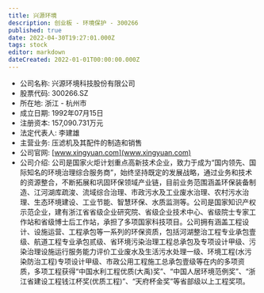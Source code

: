 ```yaml
---
title: 兴源环境
description: 创业板 - 环境保护 - 300266
published: true
date: 2022-04-30T19:27:01.000Z
tags: stock
editor: markdown
dateCreated: 2022-01-01T00:00:00.000Z
---
```


- 公司名称: 兴源环境科技股份有限公司
- 股票代码: 300266.SZ
- 所在地: 浙江 - 杭州市
- 成立日期: 1992年07月15日
- 注册资本: 157,090.731万元
- 法定代表人: 李建雄
- 主营业务: 压滤机及其配件的制造和销售
- 公司官网: [www.xingyuan.com](www.xingyuan.com)
- 公司介绍: 公司是国家火炬计划重点高新技术企业，致力于成为“国内领先、国际知名的环境治理综合服务商”，始终坚持既定的发展战略，通过业务和技术的资源整合，不断拓展和巩固环保领域产业链，目前业务范围涵盖环保装备制造、江河湖库疏浚、流域综合治理、市政污水及工业废水治理、农村污水治理、生态环境建设、工业节能、智慧环保、水质监测等。公司是国家知识产权示范企业，建有浙江省省级企业研究院、省级企业技术中心、省级院士专家工作站和省级博士后工作站，承担了多项国家科技项目。公司拥有涵盖工程设计、设施运营、工程承包等一系列的环保资质，包括河湖整治工程专业承包壹级、航道工程专业承包贰级、省环境污染治理工程总承包及专项设计甲级、污染治理设施运行服务能力评价工业废水及生活污水处理一级、环境工程(水污染防治工程)专项设计甲级、市政公用工程施工总承包壹级等在内的多项资质，多项工程获得“中国水利工程优质(大禹)奖”、“中国人居环境范例奖”、“浙江省建设工程钱江杯奖(优质工程)”、“天府杯金奖”等省部级以上工程奖项。


